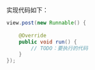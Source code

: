 实现代码如下：

```java
view.post(new Runnable() {
    
    @Override
    public void run() {
        // TODO：要执行的代码
    }
});
```

